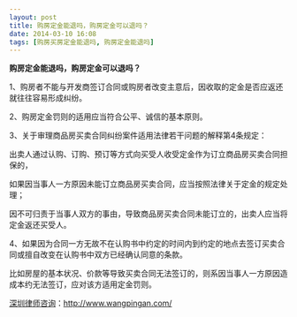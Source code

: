 ```yaml
---
layout: post
title: 购房定金能退吗，购房定金可以退吗？
date: 2014-03-10 16:08
tags: [购房买房定金能退吗, 购房定金能退吗]
---
```

<strong>购房定金能退吗，购房定金可以退吗？</strong>

1、购房者不能与开发商签订合同或购房者改变主意后，因收取的定金是否应返还就往往容易形成纠纷。

2、购房定金罚则的适用应当符合公平、诚信的基本原则。

3、关于审理商品房买卖合同纠纷案件适用法律若干问题的解释第4条规定：

出卖人通过认购、订购、预订等方式向买受人收受定金作为订立商品房买卖合同担保的，

如果因当事人一方原因未能订立商品房买卖合同，应当按照法律关于定金的规定处理；

因不可归责于当事人双方的事由，导致商品房买卖合同未能订立的，出卖人应当将定金返还买受人。

4、如果因为合同一方无故不在认购书中约定的时间内到约定的地点去签订买卖合同或擅自改变在认购书中双方已经确认同意的条款。

比如房屋的基本状况、价款等导致买卖合同无法签订的，则系因当事人一方原因造成本约无法签订，应对该方适用定金罚则。


<a href="http://www.wangpingan.com/">深圳律师咨询</a>：<a href="http://www.wangpingan.com/">http://www.wangpingan.com/</a>

